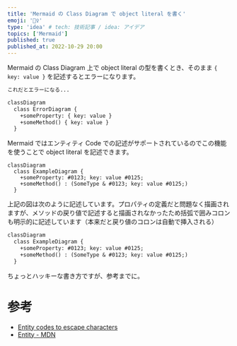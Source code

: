 ```yaml
---
title: 'Mermaid の Class Diagram で object literal を書く'
emoji: '🧜‍♀️‍'
type: 'idea' # tech: 技術記事 / idea: アイデア
topics: ['Mermaid']
published: true
published_at: 2022-10-29 20:00
---
```


Mermaid の Class Diagram 上で object literal の型を書くとき、そのまま `{ key: value }` を記述するとエラーになります。

```txt
これだとエラーになる...

classDiagram
  class ErrorDiagram {
    +someProperty: { key: value }
    +someMethod() { key: value }
  }
```

Mermaid ではエンティティ Code での記述がサポートされているのでこの機能を使うことで object literal を記述できます。

```mermaid
classDiagram
  class ExampleDiagram {
    +someProperty: #0123; key: value #0125;
    +someMethod() : (SomeType & #0123; key: value #0125;)
  }
```

上記の図は次のように記述しています。プロパティの定義だと問題なく描画されますが、メソッドの戻り値で記述すると描画されなかったため括弧で囲みコロンも明示的に記述しています（本来だと戻り値のコロンは自動で挿入される）

```txt
classDiagram
  class ExampleDiagram {
    +someProperty: #0123; key: value #0125;
    +someMethod() : (SomeType & #0123; key: value #0125;)
  }
```

ちょっとハッキーな書き方ですが、参考までに。

# 参考

- [Entity codes to escape characters](https://mermaid-js.github.io/mermaid/#/sequenceDiagram?id=entity-codes-to-escape-characters)
- [Entity - MDN](https://developer.mozilla.org/ja/docs/Glossary/Entity)
